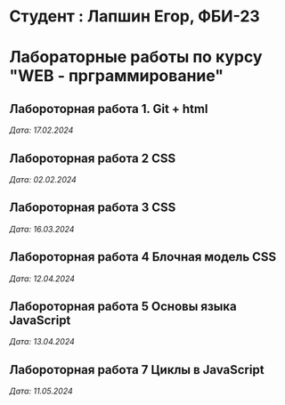 # Студент : Лапшин Егор, ФБИ-23

# Лабораторные работы по курсу "WEB - прграммирование"

## Лабороторная работа 1. Git + html

*Дата: 17.02.2024*
## Лабороторная работа 2 CSS
*Дата: 02.02.2024*

## Лабороторная работа 3 CSS
*Дата: 16.03.2024*

## Лабороторная работа 4 Блочная модель CSS
*Дата: 12.04.2024*

## Лабороторная работа 5 Основы языка JavaScript

*Дата: 13.04.2024* 

## Лабороторная работа 7 Циклы в JavaScript   
*Дата: 11.05.2024*